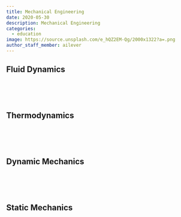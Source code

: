 ```yaml
---
title: Mechanical Engineering
date: 2020-05-30
description: Mechanical Engineering
categories:
  - education
image: https://source.unsplash.com/e_hQZ2EM-Qg/2000x1322?a=.png
author_staff_member: ailever
---
```


## Fluid Dynamics

<br><br><br>
## Thermodynamics

<br><br><br>
## Dynamic Mechanics

<br><br><br>
## Static Mechanics

<br><br><br>
